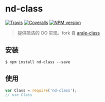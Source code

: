 # nd-class

[![Travis](https://img.shields.io/travis/ndfront/nd-class.svg?style=flat-square)](https://github.com/ndfront/nd-class)
[![Coveralls](https://img.shields.io/coveralls/ndfront/nd-class.svg?style=flat-square)](https://github.com/ndfront/nd-class)
[![NPM version](https://img.shields.io/npm/v/nd-class.svg?style=flat-square)](https://npmjs.org/package/nd-class)

> 提供简洁的 OO 实现。fork 自 [arale-class](https://github.com/aralejs/class)

## 安装

```
$ npm install nd-class --save
```

## 使用

```js
var Class = require('nd-class');
// use Class
```
